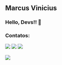 ## Marcus Vinicius
### Hello, Devs!! 👋

### Contatos:
<div>
<a href="https://instagram.com/mmarcus.silva" target="_blank"><img src="https://img.shields.io/badge/-Instagram-%23E4405F?style=for-the-badge&logo=instagram&logoColor=white" target="_blank"></a>
<a href = "mailto:contato@suppedidos.com"><img src="https://img.shields.io/badge/Gmail-D14836?style=for-the-badge&logo=gmail&logoColor=white" target="_blank"></a>
<a href="https://www.linkedin.com/in/marcusvinc" target="_blank"><img src="https://img.shields.io/badge/-LinkedIn-%230077B5?style=for-the-badge&logo=linkedin&logoColor=white" target="_blank"></a>   
</div>
<br />

<img src="https://github-readme-stats-eight-theta.vercel.app/api/top-langs/?username=marcusvinic2&layout=compact&langs_count=8&theme=tokyonight&include_all_commits=true&count_private=true"/>
